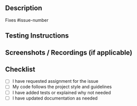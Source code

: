
## Description

<!-- Clearly describe your changes and link the related issue(s) below. ex #42 -->

Fixes #issue-number

## Testing Instructions

<!-- Explain how reviewers can test your changes. Include setup steps, commands, and expected results. -->

## Screenshots / Recordings (if applicable)

<!-- Add screenshots or screen recordings to demonstrate UI changes, new features, or bug fixes. -->

## Checklist

- [ ] I have requested assignment for the issue
- [ ] My code follows the project style and guidelines
- [ ] I have added tests or explained why not needed
- [ ] I have updated documentation as needed